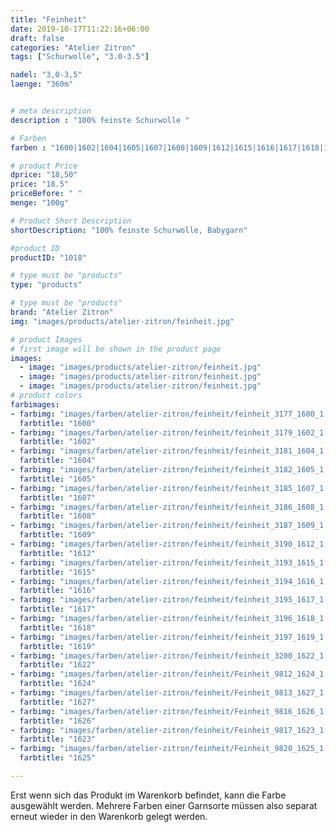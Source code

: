 ```yaml
---
title: "Feinheit"
date: 2019-10-17T11:22:16+06:00
draft: false
categories: "Atelier Zitron"
tags: ["Schurwolle", "3.0-3.5"]	

nadel: "3,0-3,5" 
laenge: "360m"	


# meta description
description : "100% feinste Schurwolle "

# Farben
farben : "1600|1602|1604|1605|1607|1608|1609|1612|1615|1616|1617|1618|1619|1622|1624|1627|1626|1623|1625"

# product Price
dprice: "18,50"
price: "18.5"
priceBefore: " "
menge: "100g"

# Product Short Description
shortDescription: "100% feinste Schurwolle, Babygarn"

#product ID
productID: "1018"

# type must be "products"
type: "products"

# type must be "products"
brand: "Atelier Zitron"
img: "images/products/atelier-zitron/feinheit.jpg"   

# product Images
# first image will be shown in the product page
images:
  - image: "images/products/atelier-zitron/feinheit.jpg"
  - image: "images/products/atelier-zitron/feinheit.jpg"
  - image: "images/products/atelier-zitron/feinheit.jpg"
# product colors
farbimages:
- farbimg: "images/farben/atelier-zitron/feinheit/feinheit_3177_1600_1.jpg"	
  farbtitle: "1600"
- farbimg: "images/farben/atelier-zitron/feinheit/feinheit_3179_1602_1.jpg"	
  farbtitle: "1602"
- farbimg: "images/farben/atelier-zitron/feinheit/feinheit_3181_1604_1.jpg"	
  farbtitle: "1604"
- farbimg: "images/farben/atelier-zitron/feinheit/feinheit_3182_1605_1.jpg"	
  farbtitle: "1605"
- farbimg: "images/farben/atelier-zitron/feinheit/feinheit_3185_1607_1.jpg"	
  farbtitle: "1607"
- farbimg: "images/farben/atelier-zitron/feinheit/feinheit_3186_1608_1.jpg"	
  farbtitle: "1608"
- farbimg: "images/farben/atelier-zitron/feinheit/feinheit_3187_1609_1.jpg"	
  farbtitle: "1609"
- farbimg: "images/farben/atelier-zitron/feinheit/feinheit_3190_1612_1.jpg"	
  farbtitle: "1612"
- farbimg: "images/farben/atelier-zitron/feinheit/feinheit_3193_1615_1.jpg"	
  farbtitle: "1615"
- farbimg: "images/farben/atelier-zitron/feinheit/feinheit_3194_1616_1.jpg"	
  farbtitle: "1616"
- farbimg: "images/farben/atelier-zitron/feinheit/feinheit_3195_1617_1.jpg"	
  farbtitle: "1617"
- farbimg: "images/farben/atelier-zitron/feinheit/feinheit_3196_1618_1.jpg"	
  farbtitle: "1618"
- farbimg: "images/farben/atelier-zitron/feinheit/feinheit_3197_1619_1.jpg"	
  farbtitle: "1619"
- farbimg: "images/farben/atelier-zitron/feinheit/feinheit_3200_1622_1.jpg"	
  farbtitle: "1622"
- farbimg: "images/farben/atelier-zitron/feinheit/Feinheit_9812_1624_1.jpg"	
  farbtitle: "1624"
- farbimg: "images/farben/atelier-zitron/feinheit/Feinheit_9813_1627_1.jpg"	
  farbtitle: "1627"
- farbimg: "images/farben/atelier-zitron/feinheit/Feinheit_9816_1626_1.jpg"	
  farbtitle: "1626"
- farbimg: "images/farben/atelier-zitron/feinheit/Feinheit_9817_1623_1.jpg"	
  farbtitle: "1623"
- farbimg: "images/farben/atelier-zitron/feinheit/Feinheit_9820_1625_1.jpg"	
  farbtitle: "1625"

---
```


Erst wenn sich das Produkt im Warenkorb befindet, kann die Farbe ausgewählt werden.
Mehrere Farben einer Garnsorte müssen also separat erneut wieder in den Warenkorb gelegt werden.
